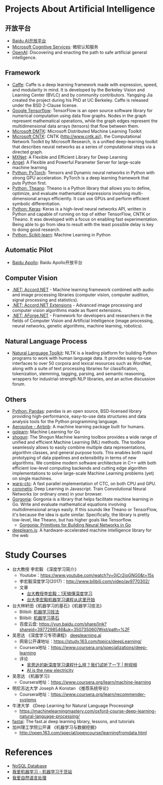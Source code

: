 # Projects About Artificial Intelligence

## 开放平台

- [Baidu AI开放平台](http://ai.baidu.com/)
- [Microsoft Cognitive Services](https://azure.microsoft.com/en-us/services/cognitive-services/?v=17.25c): 微软认知服务
- [OpenAI](https://openai.com/): Discovering and enacting the path to safe artificial general intelligence.

## Framework

- [Caffe](http://caffe.berkeleyvision.org/): Caffe is a deep learning framework made with expression, speed, and modularity in mind. It is developed by the Berkeley Vision and Learning Center (BVLC) and by community contributors. Yangqing Jia created the project during his PhD at UC Berkeley. Caffe is released under the BSD 2-Clause license.
- [Google Tensorflow](https://github.com/tensorflow/tensorflow): TensorFlow is an open source software library for numerical computation using data flow graphs. Nodes in the graph represent mathematical operations, while the graph edges represent the multidimensional data arrays (tensors) that flow between them.
- [Microsoft DMTK](https://github.com/Microsoft/DMTK): Microsoft Distributed Machine Learning Toolkit
- [Microsoft CNTK](https://github.com/Microsoft/CNTK): CNTK (http://www.cntk.ai/), the Computational Network Toolkit by Microsoft Research, is a unified deep-learning toolkit that describes neural networks as a series of computational steps via a directed graph.
- [MXNet](http://mxnet.io/): A Flexible and Efficient Library for Deep Learning
- [Angel](https://github.com/Tencent/angel): A Flexible and Powerful Parameter Server for large-scale machine learning
- [Python: PyTorch](http://pytorch.org/): Tensors and Dynamic neural networks in Python with strong GPU acceleration. PyTorch is a deep learning framework that puts Python first.
- [Python: Theano](https://github.com/Theano/Theano): Theano is a Python library that allows you to define, optimize, and evaluate mathematical expressions involving multi-dimensional arrays efficiently. It can use GPUs and perform efficient symbolic differentiation.
- [Python: Keras](https://keras.io/): Keras is a high-level neural networks API, written in Python and capable of running on top of either TensorFlow, CNTK or Theano. It was developed with a focus on enabling fast experimentation. Being able to go from idea to result with the least possible delay is key to doing good research.
- [Python: Scikit-learn](http://scikit-learn.org/stable/): Machine Learning in Python

## Automatic Pilot

- [Baidu Apollo](http://apollo.auto/index_cn.html): Baidu Apollo开放平台

## Computer Vision

- [.NET: Accord.NET](http://accord-framework.net/) - Machine learning framework combined with audio and image processing libraries (computer vision, computer audition, signal processing and statistics).
- [.NET: Accord.NET Extensions](https://github.com/dajuric/accord-net-extensions) - Advanced image processing and computer vision algorithms made as fluent extensions.
- [.NET: AForge.NET](http://www.aforgenet.com/) - Framework for developers and researchers in the fields of Computer Vision and Artificial Intelligence (image processing, neural networks, genetic algorithms, machine learning, robotics).

## Natural Language Process

- [Natural Language Toolkit](http://www.nltk.org/): NLTK is a leading platform for building Python programs to work with human language data. It provides easy-to-use interfaces to over 50 corpora and lexical resources such as WordNet, along with a suite of text processing libraries for classification, tokenization, stemming, tagging, parsing, and semantic reasoning, wrappers for industrial-strength NLP libraries, and an active discussion forum.

## Others

- [Python: Pandas](http://pandas.pydata.org/): pandas is an open source, BSD-licensed library providing high-performance, easy-to-use data structures and data analysis tools for the Python programming language.
- [Aerosolve - Airbnb](http://airbnb.io/aerosolve/): A machine learning package built for humans.
- [golearn](https://github.com/sjwhitworth/golearn): Machine Learning for Go
- [shogun](https://github.com/shogun-toolbox/shogun): The Shogun Machine learning toolbox provides a wide range of unified and efficient Machine Learning (ML) methods. The toolbox seamlessly allows to easily combine multiple data representations, algorithm classes, and general purpose tools. This enables both rapid prototyping of data pipelines and extensibility in terms of new algorithms. We combine modern software architecture in C++ with both efficient low-level computing backends and cutting edge algorithm implementations to solve large-scale Machine Learning problems (yet) on single machines.
- [warp-ctc](https://github.com/baidu-research/warp-ctc): A fast parallel implementation of CTC, on both CPU and GPU.
- [convnetjs](https://github.com/karpathy/convnetjs): Deep Learning in Javascript. Train Convolutional Neural Networks (or ordinary ones) in your browser.
- [Gorgonia](https://github.com/chewxy/gorgonia): Gorgonia is a library that helps facilitate machine learning in Go. Write and evaluate mathematical equations involving multidimensional arrays easily. If this sounds like Theano or TensorFlow, it's because the idea is quite similar. Specifically, the library is pretty low-level, like Theano, but has higher goals like Tensorflow.
  - [Gorgonia: Primitives for Building Neural Networks in Go](https://speakerdeck.com/chewxy/gorgonia-primitives-for-building-neural-networks-in-go)
- [deeplearn.js](https://pair-code.github.io/deeplearnjs/): A hardware-accelerated machine intelligence library for the web


# Study Courses

- 台大教授 李宏毅 《深度学习简介》
  - Youtube：https://www.youtube.com/watch?v=0jCr2ioGNG0&t=15s
  - 李宏毅深度学习(2017)：http://www.bilibili.com/video/av9770302/
  - 文章
    - [台大教授李宏毅：1天搞懂深度学习](https://mp.weixin.qq.com/s?__biz=MzIzNzAyNzkxOA==&mid=2650524369&idx=1&sn=5f0872022e24acb5ed1dbb6a5e51187f)
    - [台大李宏毅机器学习课程从这里开始](http://blog.csdn.net/soulmeetliang/article/details/77461607)
- 台大林轩田《机器学习的基石》《机器学习技法》
  - Bilibili: [机器学习技法](https://www.bilibili.com/video/av12469267/)
  - Bilibili: [机器学习基石](https://www.bilibili.com/video/av12463015/)
  - 百度云盘: https://yun.baidu.com/share/link?shareid=3977298546&uk=3507350607#list/path=%2F
- 吴恩达 《深度学习专项课程》 [deeplearning.ai](https://www.deeplearning.ai/)
  - 网易公开课地址：https://study.163.com/topics/deepLearning/
  - Coursera地址：https://www.coursera.org/specializations/deep-learning
  - 评论
    - [吴恩达的新深度学习课程什么样？我们试听了一下 | 附视频](https://mp.weixin.qq.com/s?__biz=MzIzNjc1NzUzMw==&mid=2247487866&idx=3&sn=b61ceb5c7061ab1c768ed5fdf14f783d)
    - [AI is the new electricity](https://mp.weixin.qq.com/s/gIV6sNhrURn1Qonet26uIA)
- 吴恩达 《机器学习》
  - Coursera地址：https://www.coursera.org/learn/machine-learning
- 明尼苏达大学 Joseph A Konstan 《推荐系统导论》
  - Coursera地址：https://www.coursera.org/learn/recommender-systems
- 牛津大学 《Deep Learning for Natural Language Processing》
  - https://machinelearningmastery.com/oxford-course-deep-learning-natural-language-processing/
- [fastai](https://github.com/fastai/fastai): The fast.ai deep learning library, lessons, and tutorials
- 加州理工学院公开课 《机器学习与数据挖掘》
  - http://open.163.com/special/opencourse/learningfromdata.html

# References

- [NoSQL Database](http://nosql-database.org/)
- [我爱机器学习 - 机器学习干货站](http://www.52ml.net/)
- [我爱自然语言处理](http://www.52nlp.cn/)
